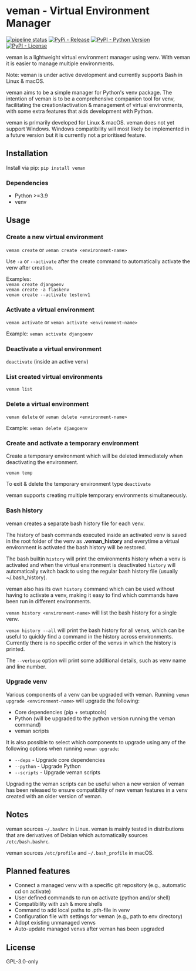 # veman - Virtual Environment Manager

[![pipeline status](https://gitlab.com/tranbom/veman/badges/main/pipeline.svg)](https://gitlab.com/tranbom/veman/-/pipelines)
[![PyPi - Release](https://img.shields.io/pypi/v/veman)](https://pypi.org/project/veman/)
[![PyPI - Python Version](https://img.shields.io/pypi/pyversions/veman)](https://pypi.org/project/veman/)
[![PyPI - License](https://img.shields.io/pypi/l/veman?color=blue)](https://pypi.org/project/veman/)

veman is a lightweight virtual environment manager using venv.
With veman it is easier to manage multiple environments.

Note: veman is under active development and currently supports Bash in Linux & macOS.

veman aims to be a simple manager for Python's venv package. The intention of veman is
to be a comprehensive companion tool for venv, facilitating the creation/activation &
management of virtual environments, with some extra features that aids development with
Python.

veman is primarily developed for Linux & macOS. veman does not yet support
Windows. Windows compatibility will most likely be implemented in a future version but it is
currently not a prioritised feature.


## Installation

Install via pip:
`pip install veman`

### Dependencies

- Python >=3.9
- venv

## Usage

### Create a new virtual environment

`veman create` or
`veman create <environment-name>`

Use `-a` or `--activate` after the create command to automatically activate
the venv after creation.

Examples:  
`veman create djangoenv`  
`veman create -a flaskenv`  
`veman create --activate testenv1`  


### Activate a virtual environment

`veman activate` or
`veman activate <environment-name>`

Example:
`veman activate djangoenv`


### Deactivate a virtual environment

`deactivate` (inside an active venv)


### List created virtual environments

`veman list`


### Delete a virtual environment

`veman delete` or `veman delete <environment-name>`

Example: `veman delete djangoenv`


### Create and activate a temporary environment

Create a temporary environment which will be deleted immediately when
deactivating the environment.

`veman temp`

To exit & delete the temporary environment type `deactivate`

veman supports creating multiple temporary environments simultaneously.


### Bash history

veman creates a separate bash history file for each venv.

The history of bash commands executed inside an activated venv is saved
in the root folder of the venv as **.veman_history** and everytime
a virtual environment is activated the bash history will be restored.

The bash builtin `history` will print the environments history when a venv is activated and
when the virtual environment is deactivated `history` will automatically switch back to using
the regular bash history file (usually ~/.bash_history).

veman also has its own `history` command which can be used without having to activate
a venv, making it easy to find which commands have been run in different environments.

`veman history <environment-name>` will list the bash history for a single venv.

`veman history --all` will print the bash history for all venvs, which can be useful to
quickly find a command in the history across environments. Currently there is no specific order of the
venvs in which the history is printed.

The `--verbose` option will print some additional details, such as venv name and line number.


### Upgrade venv

Various components of a venv can be upgraded with veman.
Running `veman upgrade <environment-name>` will upgrade the following:

- Core dependencies (pip + setuptools)
- Python (will be upgraded to the python version running the veman command)
- veman scripts

It is also possible to select which components to upgrade using any of the following options when running `veman upgrade`:

- `--deps` - Upgrade core dependencies
- `--python` - Upgrade Python
- `--scripts` - Upgrade veman scripts

Upgrading the veman scripts can be useful when a new version of veman has been released to ensure compatibility of new
veman features in a venv created with an older version of veman.


## Notes

veman sources `~/.bashrc` in Linux. veman is mainly tested in distributions that are
derivatives of Debian which automatically sources `/etc/bash.bashrc`.

veman sources `/etc/profile` and `~/.bash_profile` in macOS.


## Planned features

- Connect a managed venv with a specific git repository (e.g., automatic cd on activate)
- User defined commands to run on activate (python and/or shell)
- Compatibility with zsh & more shells
- Command to add local paths to .pth-file in venv
- Configuration file with settings for veman (e.g., path to env directory)
- Adopt existing unmanaged venvs
- Auto-update managed venvs after veman has been upgraded


## License

GPL-3.0-only
